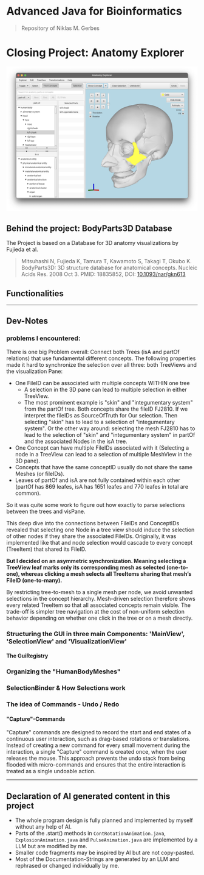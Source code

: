 # Advanced Java for Bioinformatics
> Repository of Niklas M. Gerbes

# Closing Project: Anatomy Explorer
![Milestone_2_Release.png](img/Milestone_2_Release.png)


## Behind the project: BodyParts3D Database
The Project is based on a Database for 3D anatomy visualizations by Fujieda et al.

>Mitsuhashi N, Fujieda K, Tamura T, Kawamoto S, Takagi T, Okubo K.
BodyParts3D: 3D structure database for anatomical concepts.
Nucleic Acids Res. 2008 Oct 3.
PMID: 18835852, DOI: [10.1093/nar/gkn613](https://doi.org/10.1093/nar/gkn613)


## Functionalities




---

## Dev-Notes

### problems I encountered:
There is one big Problem overall: Connect both Trees (isA and partOf relations) that use fundamental different
concepts. The following properties made it hard to synchronize the selection over all three: both TreeViews and the visualization Pane:
- One FileID can be associated with multiple concepts WITHIN one tree
  - A selection in the 3D pane can lead to multiple selection in either TreeView.
  - The most prominent example is "skin" and "integumentary system" from the partOf tree. Both concepts share the fileID FJ2810.
    If we interpret the fileIDs as SourceOfTruth for Our selection. Then selecting "skin" has to lead to a selection of "integumentary system".
    Or the other way around: selecting the mesh FJ2810 has to lead to the selection of "skin" and "integumentary system" in partOf and the associated Nodes in the isA tree.
- One Concept can have multiple FileIDs associated with it (Selecting a node in a TreeView can lead to a selection of multiple MeshView in the 3D pane).
- Concepts that have the same conceptID usually do not share the same Meshes (or fileIDs).
- Leaves of partOf and isA are not fully contained within each other (partOf has 869 leafes, isA has 1651 leafes and 770 leafes in total are common).

So it was quite some work to figure out how exactly to parse selections between the trees and visPane.

This deep dive into the connections between FileIDs and ConceptIDs revealed
that selecting one Node in a tree view should induce the selection of other nodes if they share the associated FileIDs.
Originally, it was implemented like that and node selection would cascade to every concept (TreeItem) that shared its FileID.

**But I decided on an asymmetric synchronization. Meaning selecting a TreeView leaf marks only its corresponding mesh as
selected (one-to-one), whereas clicking a mesh selects all TreeItems sharing that mesh’s FileID (one-to-many).**

By restricting tree-to-mesh to a single mesh per node, we avoid unwanted selections in the concept hierarchy.
Mesh-driven selection therefore shows every related TreeItem so that all associated concepts remain visible.
The trade-off is simpler tree navigation at the cost of non-uniform selection behavior depending on whether one click
in the tree or on a mesh directly.

### Structuring the GUI in three main Components: 'MainView', 'SelectionView' and 'VisualizationView'

#### The GuiRegistry


### Organizing the "HumanBodyMeshes"

### SelectionBinder & How Selections work

### The idea of Commands - Undo / Redo

#### "Capture"-Commands
"Capture" commands are designed to record the start and end states of a continuous user interaction,
such as drag-based rotations or translations. Instead of creating a new command for every small
movement during the interaction, a single "Capture" command is created once, when the user releases
the mouse. This approach prevents the undo stack from being flooded with micro-commands and ensures
that the entire interaction is treated as a single undoable action.




---

## Declaration of AI generated content in this project
- The whole program design is fully planned and implemented by myself without any help of AI.
- Parts of the .start() methods in `ContRotationAnimation.java`, `ExplosionAnimation.java` and `PulseAnimation.java` are implemented by a 
LLM but are modified by me.
- Smaller code fragments may be inspired by AI but are not copy-pasted.
- Most of the Documentation-Strings are generated by an LLM and rephrased or changed individually by me.
